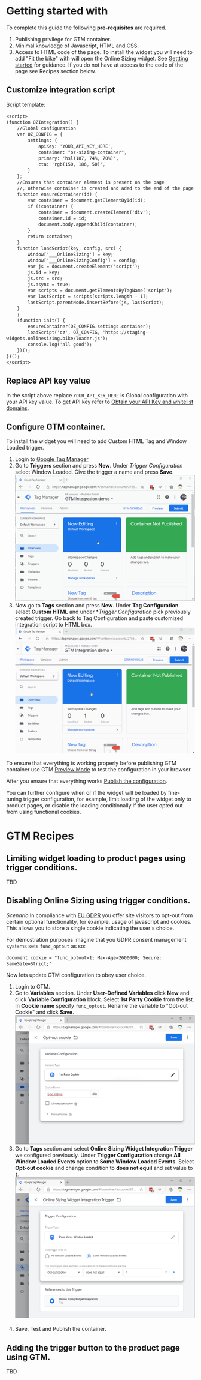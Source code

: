 # Getting started with

To complete this guide the following **pre-requisites** are required.
1. Publishing privilege for GTM container.
2. Minimal knowledge of Javascript, HTML and CSS.
3. Access to HTML code of the page. To install the widget you will need to add "Fit the bike" with will open the Online Sizing widget. See [Gettting started](https://support.google.com/tagmanager/answer/6107163?hl=en&ref_topic=9001798) for guidance. If you do not have at access to the code of the page see Recipes section below.


## Customize integration script

Script template:

```
<script>
(function OZIntegration() {
    //Global configuration
    var OZ_CONFIG = {
        settings: {
            apiKey: 'YOUR_API_KEY_HERE',
            container: "oz-sizing-container",
            primary: 'hsl(187, 74%, 70%)',
            cta: 'rgb(150, 186, 50)',
        }
    };
    //Ensures that container element is present on the page
    //, otherwise container is created and aded to the end of the page
    function ensureContainer(id) {
        var container = document.getElementById(id);
        if (!container) {
            container = document.createElement('div');
            container.id = id;
            document.body.appendChild(container);
        }
        return container;
    }
    function loadScript(key, config, src) {
        window['___OnlineSizing'] = key;
        window['___OnlineSizingConfig'] = config;
        var js = document.createElement('script');
        js.id = key;
        js.src = src;
        js.async = true;
        var scripts = document.getElementsByTagName('script');
        var lastScript = scripts[scripts.length - 1];
        lastScript.parentNode.insertBefore(js, lastScript);
    }
    ;
    (function init() {
        ensureContainer(OZ_CONFIG.settings.container);
        loadScript('oz', OZ_CONFIG, 'https://staging-widgets.onlinesizing.bike/loader.js');
        console.log('all good');
    })();
})();
</script>
```
## Replace API key value

In the script above replace `YOUR_API_KEY_HERE` is Global configuration with your API key value. To get API key refer to [Obtain your API Key and whitelist domains](
https://docs.onlinesizing.bike/docs/getting-started/#step-1-obtain-your-api-key-and-whitelist-domains).


## Configure GTM container.

To install the widget you will need to add Custom HTML Tag and Window Loaded trigger.

1. Login to [Google Tag Manager](http://tagmanager.google.com/)
2. Go to **Triggers** section and press **New**. Under *Trigger Configuration* select Window Loaded. Give the trigger a name and press **Save**.
![Trigger](gtm-create-trigger.gif "Configuring Window Loaded Trigger")
3. Now go to **Tags** section and press **New**. Under **Tag Configuration** select **Custom HTML** and under **Trigger Configuration* pick previously created trigger. Go back to Tag Configuration and paste customized integration script to HTML box.
![Tag](gtm-create-tag.gif "Configuring Tag")

To ensure that everything is working properly before publishing GTM container use GTM [Preview Mode](https://support.google.com/tagmanager/answer/6107056?hl=en#) to test the configuration in your browser.

After you ensure that everything works [Publish the configuration](https://support.google.com/tagmanager/answer/6107163?hl=en&ref_topic=9001798).

You can further configure when or if the widget will be loaded by fine-tuning trigger configuration, for example, limit loading of the widget only to product pages, or disable the loading conditionally if the user opted out from using functional cookies.

# GTM Recipes

## Limiting widget loading to product pages using trigger conditions.
TBD

## Disabling Online Sizing using trigger conditions.
*Scenario* In compliance with [EU GDPR](https://en.wikipedia.org/wiki/General_Data_Protection_Regulation) you offer site visitors to opt-out from certain optional functionality, for example, usage of javascript and cookies. This allows you to store a single cookie indicating the user's choice.

For demostration purposes imagine that you GDPR consent management systems sets `func_optout` as so: 

```
document.cookie = "func_optout=1; Max-Age=2600000; Secure; SameSite=Strict;"
```

Now lets update GTM configuration to obey user choice.

1. Login to GTM.
2. Go to **Variables** section. Under **User-Defined Variables** click **New** and click **Variable Configuration** block. Select **1st Party Cookie** from the list. In **Cookie name** specify `func_optout`. Rename the variable to "Opt-out Cookie" and click **Save**.
![Cookie](func_opt_out_cookie_variable.png "Configuring 1st party cookie variable")
3. Go to **Tags** section and select **Online Sizing Widget Integration Trigger** we configured previously. Under **Trigger Configuration** change **All Window Loaded Events** option to **Some Window Loaded Events**. Select **Opt-out cookie** and change condition to **does not equil** and set value to `1`.
![Cookie](trigger_condition.png "Setting trigger condition").
4. Save, Test and Publish the container.

## Adding the trigger button to the product page using GTM.
TBD

## 





